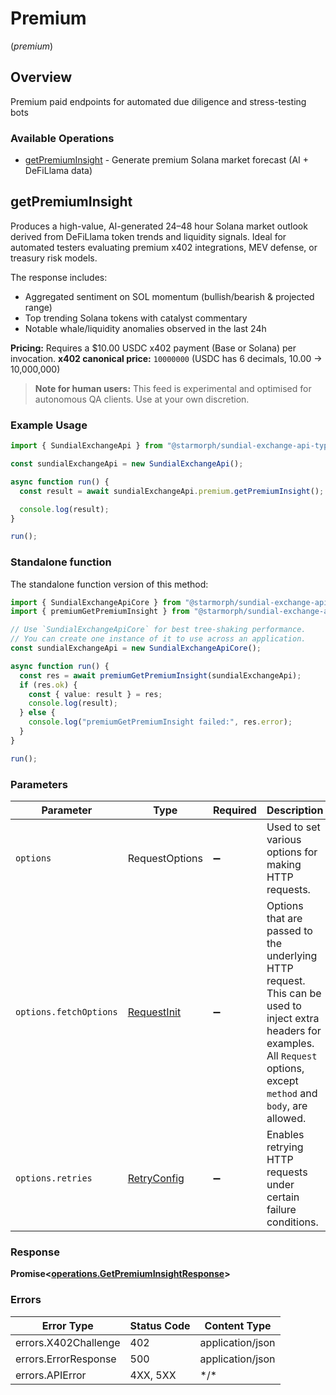 # Premium
(*premium*)

## Overview

Premium paid endpoints for automated due diligence and stress-testing bots

### Available Operations

* [getPremiumInsight](#getpremiuminsight) - Generate premium Solana market forecast (AI + DeFiLlama data)

## getPremiumInsight

Produces a high-value, AI-generated 24–48 hour Solana market outlook derived from DeFiLlama token trends and liquidity signals. Ideal for automated testers evaluating premium x402 integrations, MEV defense, or treasury risk models.

The response includes:
- Aggregated sentiment on SOL momentum (bullish/bearish & projected range)
- Top trending Solana tokens with catalyst commentary
- Notable whale/liquidity anomalies observed in the last 24h

**Pricing:** Requires a $10.00 USDC x402 payment (Base or Solana) per invocation.
**x402 canonical price:** `10000000` (USDC has 6 decimals, 10.00 → 10,000,000)

> **Note for human users:** This feed is experimental and optimised for autonomous QA clients. Use at your own discretion.


### Example Usage

```typescript
import { SundialExchangeApi } from "@starmorph/sundial-exchange-api-typescript";

const sundialExchangeApi = new SundialExchangeApi();

async function run() {
  const result = await sundialExchangeApi.premium.getPremiumInsight();

  console.log(result);
}

run();
```

### Standalone function

The standalone function version of this method:

```typescript
import { SundialExchangeApiCore } from "@starmorph/sundial-exchange-api-typescript/core.js";
import { premiumGetPremiumInsight } from "@starmorph/sundial-exchange-api-typescript/funcs/premiumGetPremiumInsight.js";

// Use `SundialExchangeApiCore` for best tree-shaking performance.
// You can create one instance of it to use across an application.
const sundialExchangeApi = new SundialExchangeApiCore();

async function run() {
  const res = await premiumGetPremiumInsight(sundialExchangeApi);
  if (res.ok) {
    const { value: result } = res;
    console.log(result);
  } else {
    console.log("premiumGetPremiumInsight failed:", res.error);
  }
}

run();
```

### Parameters

| Parameter                                                                                                                                                                      | Type                                                                                                                                                                           | Required                                                                                                                                                                       | Description                                                                                                                                                                    |
| ------------------------------------------------------------------------------------------------------------------------------------------------------------------------------ | ------------------------------------------------------------------------------------------------------------------------------------------------------------------------------ | ------------------------------------------------------------------------------------------------------------------------------------------------------------------------------ | ------------------------------------------------------------------------------------------------------------------------------------------------------------------------------ |
| `options`                                                                                                                                                                      | RequestOptions                                                                                                                                                                 | :heavy_minus_sign:                                                                                                                                                             | Used to set various options for making HTTP requests.                                                                                                                          |
| `options.fetchOptions`                                                                                                                                                         | [RequestInit](https://developer.mozilla.org/en-US/docs/Web/API/Request/Request#options)                                                                                        | :heavy_minus_sign:                                                                                                                                                             | Options that are passed to the underlying HTTP request. This can be used to inject extra headers for examples. All `Request` options, except `method` and `body`, are allowed. |
| `options.retries`                                                                                                                                                              | [RetryConfig](../../lib/utils/retryconfig.md)                                                                                                                                  | :heavy_minus_sign:                                                                                                                                                             | Enables retrying HTTP requests under certain failure conditions.                                                                                                               |

### Response

**Promise\<[operations.GetPremiumInsightResponse](../../models/operations/getpremiuminsightresponse.md)\>**

### Errors

| Error Type           | Status Code          | Content Type         |
| -------------------- | -------------------- | -------------------- |
| errors.X402Challenge | 402                  | application/json     |
| errors.ErrorResponse | 500                  | application/json     |
| errors.APIError      | 4XX, 5XX             | \*/\*                |